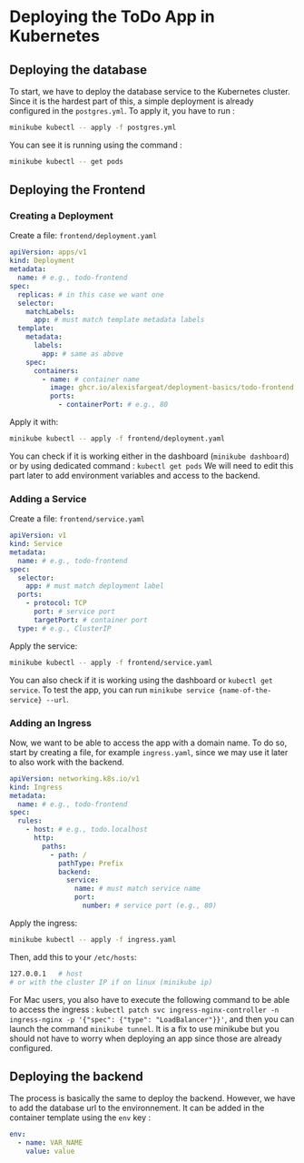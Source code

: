 # Deploying the ToDo App in Kubernetes

## Deploying the database

To start, we have to deploy the database service to the Kubernetes cluster. Since it is the hardest part of this, a simple deployment is already configured in the `postgres.yml`. To apply it, you have to run :

```bash
minikube kubectl -- apply -f postgres.yml
```

You can see it is running using the command :
```bash
minikube kubectl -- get pods
```

## Deploying the Frontend

### Creating a Deployment

Create a file: `frontend/deployment.yaml`

```yaml
apiVersion: apps/v1
kind: Deployment
metadata:
  name: # e.g., todo-frontend
spec:
  replicas: # in this case we want one
  selector:
    matchLabels:
      app: # must match template metadata labels
  template:
    metadata:
      labels:
        app: # same as above
    spec:
      containers:
        - name: # container name
          image: ghcr.io/alexisfargeat/deployment-basics/todo-frontend:latest
          ports:
            - containerPort: # e.g., 80
```

Apply it with:
```bash
minikube kubectl -- apply -f frontend/deployment.yaml
```

You can check if it is working either in the dashboard (`minikube dashboard`) or by using dedicated command : `kubectl get pods`
We will need to edit this part later to add environment variables and access to the backend.


### Adding a Service

Create a file: `frontend/service.yaml`

```yaml
apiVersion: v1
kind: Service
metadata:
  name: # e.g., todo-frontend
spec:
  selector:
    app: # must match deployment label
  ports:
    - protocol: TCP
      port: # service port
      targetPort: # container port
  type: # e.g., ClusterIP
```

Apply the service:
```bash
minikube kubectl -- apply -f frontend/service.yaml
```

You can also check if it is working using the dashboard or `kubectl get service`. To test the app, you can run `minikube service {name-of-the-service} --url`.

### Adding an Ingress

Now, we want to be able to access the app with a domain name. To do so, start by creating a file, for example `ingress.yaml`, since we may use it later to also work with the backend.

```yaml
apiVersion: networking.k8s.io/v1
kind: Ingress
metadata:
  name: # e.g., todo-frontend
spec:
  rules:
    - host: # e.g., todo.localhost
      http:
        paths:
          - path: /
            pathType: Prefix
            backend:
              service:
                name: # must match service name
                port:
                  number: # service port (e.g., 80)
```

Apply the ingress:
```bash
minikube kubectl -- apply -f ingress.yaml
```

Then, add this to your `/etc/hosts`:

```bash
127.0.0.1   # host
# or with the cluster IP if on linux (minikube ip)
```

For Mac users, you also have to execute the following command to be able to access the ingress : `kubectl patch svc ingress-nginx-controller -n ingress-nginx -p '{"spec": {"type": "LoadBalancer"}}'`, and then you can launch the command `minikube tunnel`. It is a fix to use minikube but you should not have to worry when deploying an app since those are already configured.

## Deploying the backend

The process is basically the same to deploy the backend. However, we have to add the database url to the environnement. It can be added in the container template using the `env` key :

```yaml
env:
  - name: VAR_NAME
    value: value
```
